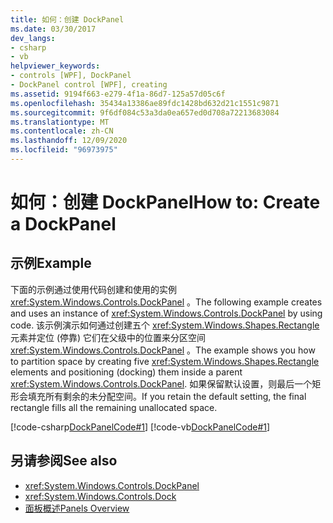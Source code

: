 ```yaml
---
title: 如何：创建 DockPanel
ms.date: 03/30/2017
dev_langs:
- csharp
- vb
helpviewer_keywords:
- controls [WPF], DockPanel
- DockPanel control [WPF], creating
ms.assetid: 9194f663-e279-4f1a-86d7-125a57d05c6f
ms.openlocfilehash: 35434a13386ae89fdc1428bd632d21c1551c9871
ms.sourcegitcommit: 9f6df084c53a3da0ea657ed0d708a72213683084
ms.translationtype: MT
ms.contentlocale: zh-CN
ms.lasthandoff: 12/09/2020
ms.locfileid: "96973975"
---
```

# <a name="how-to-create-a-dockpanel"></a><span data-ttu-id="31376-102">如何：创建 DockPanel</span><span class="sxs-lookup"><span data-stu-id="31376-102">How to: Create a DockPanel</span></span>
## <a name="example"></a><span data-ttu-id="31376-103">示例</span><span class="sxs-lookup"><span data-stu-id="31376-103">Example</span></span>  
 <span data-ttu-id="31376-104">下面的示例通过使用代码创建和使用的实例 <xref:System.Windows.Controls.DockPanel> 。</span><span class="sxs-lookup"><span data-stu-id="31376-104">The following example creates and uses an instance of <xref:System.Windows.Controls.DockPanel> by using code.</span></span> <span data-ttu-id="31376-105">该示例演示如何通过创建五个 <xref:System.Windows.Shapes.Rectangle> 元素并定位 (停靠) 它们在父级中的位置来分区空间 <xref:System.Windows.Controls.DockPanel> 。</span><span class="sxs-lookup"><span data-stu-id="31376-105">The example shows you how to partition space by creating five <xref:System.Windows.Shapes.Rectangle> elements and positioning (docking) them inside a parent <xref:System.Windows.Controls.DockPanel>.</span></span> <span data-ttu-id="31376-106">如果保留默认设置，则最后一个矩形会填充所有剩余的未分配空间。</span><span class="sxs-lookup"><span data-stu-id="31376-106">If you retain the default setting, the final rectangle fills all the remaining unallocated space.</span></span>  
  
 [!code-csharp[DockPanelCode#1](~/samples/snippets/csharp/VS_Snippets_Wpf/DockPanelCode/CSharp/DockPanel_Code.cs#1)]
 [!code-vb[DockPanelCode#1](~/samples/snippets/visualbasic/VS_Snippets_Wpf/DockPanelCode/VisualBasic/dockpanel_vb.vb#1)]  
  
## <a name="see-also"></a><span data-ttu-id="31376-107">另请参阅</span><span class="sxs-lookup"><span data-stu-id="31376-107">See also</span></span>

- <xref:System.Windows.Controls.DockPanel>
- <xref:System.Windows.Controls.Dock>
- [<span data-ttu-id="31376-108">面板概述</span><span class="sxs-lookup"><span data-stu-id="31376-108">Panels Overview</span></span>](panels-overview.md)
